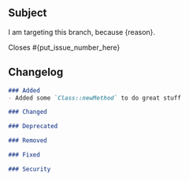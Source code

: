 <!-- THE PR TEMPLATE IS NOT AN OPTION. DO NOT DELETE IT, MAKE SURE YOU READ AND EDIT IT! -->
## Subject

<!-- Describe your Pull Request content here -->

<!--
    Show us you choose the right branch.
    Different branches are used for different things :
    - 1.x is for everything backwards compatible, like patches, features and deprecation notices
    - master is for deprecation removals and other changes that cannot be done without a BC-break
    More details here: https://github.com/sonata-project/SonataArticleBundle/blob/1.x/CONTRIBUTING.md#the-base-branch
-->
I am targeting this branch, because {reason}.

<!--
    Specify which issues will be fixed/closed.
    Remove it if this is not related.
-->

Closes #{put_issue_number_here}

## Changelog

<!-- MANDATORY
    Fill the changelog part inside the code block.
    Follow this schema: http://keepachangelog.com/
-->

<!-- 
    If you are updating something that doesn't require
    a release, you can delete whole Changelog section.
    (eg. update to docs, tests)
-->

<!-- REMOVE EMPTY SECTIONS -->
```markdown
### Added
- Added some `Class::newMethod` to do great stuff

### Changed

### Deprecated

### Removed

### Fixed

### Security
```

<!--
    If this is a work in progress, uncomment this section.
    You can add as many tasks as you want.
    If some are not relevant, just remove them.
    
    ## To do
    
    - [ ] Update the tests
    - [ ] Update the documentation
    - [ ] Add an upgrade note
-->

